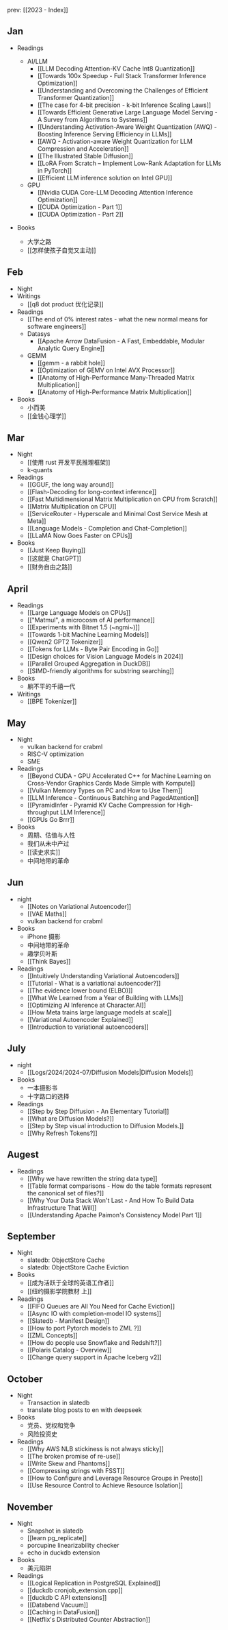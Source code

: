 prev: [[2023 - Index]]
## Jan

- Readings
	- AI/LLM
		- [[LLM Decoding Attention-KV Cache Int8 Quantization]]
		- [[Towards 100x Speedup - Full Stack Transformer Inference Optimization]]
		- [[Understanding and Overcoming the Challenges of Efficient Transformer Quantization]]
		- [[The case for 4-bit precision - k-bit Inference Scaling Laws]]
		- [[Towards Efficient Generative Large Language Model Serving - A Survey from Algorithms to Systems]]
		- [[Understanding Activation-Aware Weight Quantization (AWQ) - Boosting Inference Serving Efficiency in LLMs]]
		- [[AWQ - Activation-aware Weight Quantization for LLM Compression and Acceleration]]
		- [[The Illustrated Stable Diffusion]]
		- [[LoRA From Scratch – Implement Low-Rank Adaptation for LLMs in PyTorch]]
		- [[Efficient LLM inference solution on Intel GPU]]
	- GPU
		- [[Nvidia CUDA Core-LLM Decoding Attention Inference Optimization]]
		- [[CUDA Optimization - Part 1]]
		- [[CUDA Optimization - Part 2]]

- Books
	- 大学之路
	- [[怎样使孩子自觉又主动]]
## Feb
- Night
- Writings
	- [[q8 dot product 优化记录]]
- Readings
	- [[The end of 0% interest rates - what the new normal means for software engineers]]
	- Datasys
		- [[Apache Arrow DataFusion - A Fast, Embeddable, Modular Analytic Query Engine]]
	- GEMM
		- [[gemm - a rabbit hole]]
		- [[Optimization of GEMV on Intel AVX Processor]]
		- [[Anatomy of High-Performance Many-Threaded Matrix Multiplication]]
		- [[Anatomy of High-Performance Matrix Multiplication]]
- Books
	- 小而美
	- [[金钱心理学]]
## Mar
- Night
	- [[使用 rust 开发平民推理框架]]
	- k-quants
- Readings
	- [[GGUF, the long way around]]
	- [[Flash-Decoding for long-context inference]]
	- [[Fast Multidimensional Matrix Multiplication on CPU from Scratch]]
	- [[Matrix Multiplication on CPU]]
	- [[ServiceRouter - Hyperscale and Minimal Cost Service Mesh at Meta]]
	- [[Language Models - Completion and Chat-Completion]]
	- [[LLaMA Now Goes Faster on CPUs]]
- Books
	- [[Just Keep Buying]]
	- [[这就是 ChatGPT]]
	- [[财务自由之路]]
## April
- Readings
	- [[Large Language Models on CPUs]]
	- [["Matmul", a microcosm of AI performance]]
	- [[Experiments with Bitnet 1.5 (~ngmi~)]]
	- [[Towards 1-bit Machine Learning Models]]
	- [[Qwen2 GPT2 Tokenizer]]
	- [[Tokens for LLMs - Byte Pair Encoding in Go]]
	- [[Design choices for Vision Language Models in 2024]]
	- [[Parallel Grouped Aggregation in DuckDB]]
	- [[SIMD-friendly algorithms for substring searching]]
- Books
	- 躺不平的千禧一代
- Writings
	- [[BPE Tokenizer]]
## May
- Night
	- vulkan backend for crabml
	- RISC-V optimization
	- SME
- Readings
	- [[Beyond CUDA - GPU Accelerated C++ for Machine Learning on Cross-Vendor Graphics Cards Made Simple with Kompute]]
	- [[Vulkan Memory Types on PC and How to Use Them]]
	- [[LLM Inference - Continuous Batching and PagedAttention]]
	- [[PyramidInfer - Pyramid KV Cache Compression for High-throughput LLM Inference]]
	- [[GPUs Go Brrr]]
- Books
	- 周期、估值与人性
	- 我们从未中产过
	- [[读史求实]]
	- 中间地带的革命
## Jun
- night
	- [[Notes on Variational Autoencoder]]
	- [[VAE Maths]]
	- vulkan backend for crabml
- Books
	- iPhone 摄影
	- 中间地带的革命
	- 趣学贝叶斯
	- [[Think Bayes]]
- Readings
	- [[Intuitively Understanding Variational Autoencoders]]
	- [[Tutorial - What is a variational autoencoder?]]
	- [[The evidence lower bound (ELBO)]]
	- [[What We Learned from a Year of Building with LLMs]]
	- [[Optimizing AI Inference at Character.AI]]
	- [[How Meta trains large language models at scale]]
	- [[Variational Autoencoder Explained]]
	- [[Introduction to variational autoencoders]]
## July
- night
	- [[Logs/2024/2024-07/Diffusion Models|Diffusion Models]]
- Books
	- 一本摄影书
	- 十字路口的选择
- Readings
	- [[Step by Step Diffusion - An Elementary Tutorial]]
	- [[What are Diffusion Models?]]
	- [[Step by Step visual introduction to Diffusion Models.]]
	- [[Why Refresh Tokens?]]

## Augest
- Readings
	- [[Why we have rewritten the string data type]]
	- [[Table format comparisons - How do the table formats represent the canonical set of files?]]
	- [[Why Your Data Stack Won't Last - And How To Build Data Infrastructure That Will]]
	- [[Understanding Apache Paimon's Consistency Model Part 1]]

## September
- Night
	- slatedb: ObjectStore Cache
	- slatedb: ObjectStore Cache Eviction
- Books
	- [[成为活跃于全球的英语工作者]]
	- [[纽约摄影学院教材 上]]
- Readings
	- [[FIFO Queues are All You Need for Cache Eviction]]
	- [[Async IO with completion-model IO systems]]
	- [[Slatedb - Manifest Design]]
	- [[How to port Pytorch models to ZML ?]]
	- [[ZML Concepts]]
	- [[How do people use Snowflake and Redshift?]]
	- [[Polaris Catalog - Overview]]
	- [[Change query support in Apache Iceberg v2]]

## October
- Night
	- Transaction in slatedb
	- translate blog posts to en with deepseek
- Books
	- 党员、党权和党争
	- 风险投资史
- Readings
	- [[Why AWS NLB stickiness is not always sticky]]
	- [[The broken promise of re-use]]
	- [[Write Skew and Phantoms]]
	- [[Compressing strings with FSST]]
	- [[How to Configure and Leverage Resource Groups in Presto]]
	- [[Use Resource Control to Achieve Resource Isolation]]

## November
- Night
	- Snapshot in slatedb
	- [[learn pg_replicate]]
	- porcupine linearizability checker
	- echo in duckdb extension
- Books
	- 美元陷阱
- Readings
	- [[Logical Replication in PostgreSQL Explained]]
	- [[duckdb cronjob_extension.cpp]]
	- [[duckdb C API extensions]]
	- [[Databend Vacuum]]
	- [[Caching in DataFusion]]
	- [[Netflix's Distributed Counter Abstraction]]

